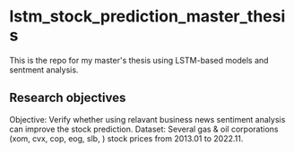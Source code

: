 # lstm_stock_prediction_master_thesis
This is the repo for my master's thesis using LSTM-based models and sentment analysis.

## Research objectives
Objective: Verify whether using relavant business news sentiment analysis can improve the stock prediction.
Dataset: Several gas & oil corporations (xom, cvx, cop, eog, slb, ) stock prices from 2013.01 to 2022.11.
